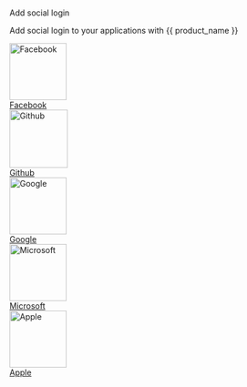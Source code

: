 #

<div class="index-heading">
  Add social login
</div>

<div class="index-text">
  <p>Add social login to your applications with {{ product_name }}</p>
</div>

<div class="centered-container">
  <div class="border-text">
    <img src="../../../assets/img/logo/facebook-logo.svg" alt="Facebook" width=100><br>
    <a href="../../../guides/authentication/social-login/add-facebook-login.md">Facebook</a>
  </div>

  <div class="border-text">
    <img src="../../../assets/img/logo/github-logo.svg" alt="Github" width=102><br>
    <a href="../../../guides/authentication/decentralized-login/sign-in-with-ethereum">Github</a>
  </div>

  <div class="border-text">
    <img src="../../../assets/img/logo/google-logo.svg" alt="Google" width=100><br>
    <a href="../../../guides/authentication/social-login/add-google-login.md">Google</a>
  </div>

  <div class="border-text">
    <img src="../../../assets/img/logo/microsoft-logo.svg" alt="Microsoft" width=100><br>
    <a href="../../../guides/authentication/social-login/add-microsoft-login.md">Microsoft</a>
  </div>

  <div class="border-text">
    <img src="../../../assets/img/logo/apple-logo.svg" alt="Apple" width=100><br>
    <a href="../../../guides/authentication/social-login/add-apple-login.md">Apple</a>
  </div>
</div>